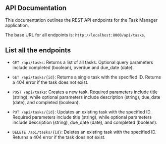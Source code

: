 ## API Documentation

This documentation outlines the REST API endpoints for the Task Manager application.

The base URL for all endpoints is: `http://localhost:8000/api/tasks`.

## List all the endpoints

- `GET /api/tasks`: Returns a list of all tasks. Optional query parameters include completed (boolean), overdue and due_date (date).

- `GET /api/tasks/{id}`: Returns a single task with the specified ID. Returns a 404 error if the task does not exist.

- `POST /api/tasks`: Creates a new task. Required parameters include title (string), while optional parameters include description (string), due_date (date), and completed (boolean).

- `PUT /api/tasks/{id}`: Updates an existing task with the specified ID. Required parameters include title (string), while optional parameters include description (string), due_date (date), and completed (boolean).

- `DELETE /api/tasks/{id}`: Deletes an existing task with the specified ID. Returns a 404 error if the task does not exist.